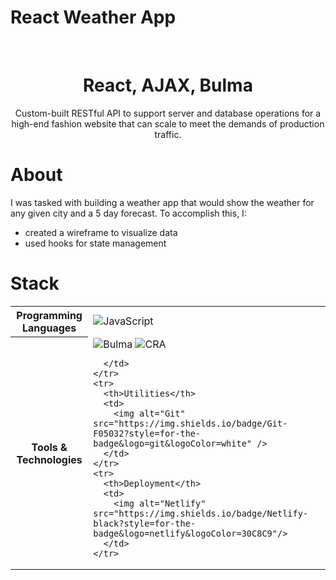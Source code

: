# React Weather App
<br />
<p align="center">
  <h1 align="center">React, AJAX, Bulma</h1>

  <p align="center">
    Custom-built RESTful API to support server and database operations for a high-end fashion website that can scale to meet the demands of production traffic.

# About
I was tasked with building a weather app that would show the weather for any given city and a 5 day forecast. To accomplish this, I:
  * created a wireframe to visualize data
  * used hooks for state management


# Stack

<table>
  <tbody>
    <tr>
      <th>Programming Languages</th>
      <td>
        <img alt="JavaScript" src="https://img.shields.io/badge/javascript%20-%23323330.svg?&style=for-the-badge&logo=javascript&logoColor=%23F7DF1E" />
      </td>
    </tr>
    <tr>
      <th>Tools & Technologies</th>
      <td>
        <img alt="Bulma" src="https://img.shields.io/badge/Bulma-03D1B2?style=for-the-badge&logo=bulma&logoColor=white"/>
        <img alt="CRA" src="https://img.shields.io/badge/Create%20React%20App-black?style=for-the-badge&logo=createreactapp&logoColor=blue"/>
        
      </td>
    </tr>
    <tr>
      <th>Utilities</th>
      <td>
        <img alt="Git" src="https://img.shields.io/badge/Git-F05032?style=for-the-badge&logo=git&logoColor=white" />
      </td>
    </tr>
    <tr>
      <th>Deployment</th>
      <td>
        <img alt="Netlify" src="https://img.shields.io/badge/Netlify-black?style=for-the-badge&logo=netlify&logoColor=30C8C9"/>
      </td>
    </tr>
  </tbody>
</table>
